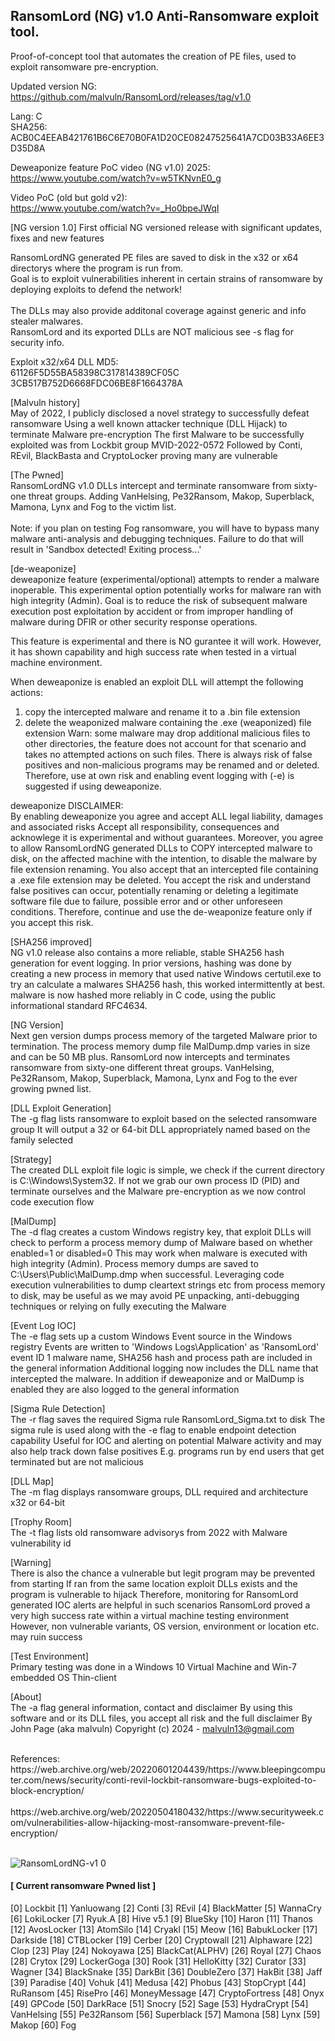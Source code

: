 ## RansomLord (NG) v1.0 Anti-Ransomware exploit tool.
Proof-of-concept tool that automates the creation of PE files, used to exploit ransomware pre-encryption. <br>

Updated version NG: https://github.com/malvuln/RansomLord/releases/tag/v1.0

Lang: C <br>
SHA256: ACB0C4EEAB421761B6C6E70B0FA1D20CE08247525641A7CD03B33A6EE3D35D8A

Deweaponize feature PoC video (NG v1.0) 2025: <br>
https://www.youtube.com/watch?v=w5TKNvnE0_g

Video PoC (old but gold v2): <br >
https://www.youtube.com/watch?v=_Ho0bpeJWqI

[NG version 1.0]
First official NG versioned release with significant updates, fixes and new features <br>

RansomLordNG generated PE files are saved to disk in the x32 or x64 directorys where the program is run from. <br>
Goal is to exploit vulnerabilities inherent in certain strains of ransomware by deploying exploits to defend the network!<br> <br>
The DLLs may also provide additonal coverage against generic and info stealer malwares.<br>
RansomLord and its exported DLLs are NOT malicious see -s flag for security info.<br>

Exploit x32/x64 DLL MD5: <br>
61126F5D55BA58398C317814389CF05C <br>
3CB517B752D6668FDC06BE8F1664378A <br>

[Malvuln history] <br>
  May of 2022, I publicly disclosed a novel strategy to successfully defeat ransomware
  Using a well known attacker technique (DLL Hijack) to terminate Malware pre-encryption
  The first Malware to be successfully exploited was from Lockbit group MVID-2022-0572
  Followed by Conti, REvil, BlackBasta and CryptoLocker proving many are vulnerable <br>

[The Pwned] <br>
RansomLordNG v1.0 DLLs intercept and terminate ransomware from sixty-one threat groups.
Adding VanHelsing, Pe32Ransom, Makop, Superblack, Mamona, Lynx and Fog to the victim list. <br><br>
Note: if you plan on testing Fog ransomware, you will have to bypass many malware anti-analysis 
and debugging techniques. Failure to do that will result in 'Sandbox detected! Exiting process...' <br>

[de-weaponize] <br>
deweaponize feature (experimental/optional) attempts to render a malware inoperable.
This experimental option potentially works for malware ran with high integrity (Admin). 
Goal is to reduce the risk of subsequent malware execution post exploitation by accident 
or from improper handling of malware during DFIR or other security response operations.

This feature is experimental and there is NO gurantee it will work. However, it has shown 
capability and high success rate when tested in a virtual machine environment. <br>

When deweaponize is enabled an exploit DLL will attempt the following actions: 
  1) copy the intercepted malware and rename it to a .bin file extension 
  2) delete the weaponized malware containing the .exe (weaponized) file extension 
Warn: some malware may drop additional malicious files to other directories, the feature 
does not account for that scenario and takes no attempted actions on such files.
There is always risk of false positives and non-malicious programs may be renamed and or deleted.
Therefore, use at own risk and enabling event logging with (-e) is suggested if using deweaponize.

deweaponize DISCLAIMER: <br>
By enabling deweaponize you agree and accept ALL legal liability, damages and associated risks 
Accept all responsibility, consequences and acknowlege it is experimental and without guarantees.
Moreover, you agree to allow RansomLordNG generated DLLs to COPY intercepted malware to disk, 
on the affected machine with the intention, to disable the malware by file extension renaming.
You also accept that an intercepted file containing a .exe file extension may be deleted.
You accept the risk and understand false positives can occur, potentially renaming or deleting 
a legitimate software file due to failure, possible error and or other unforeseen conditions.
Therefore, continue and use the de-weaponize feature only if you accept this risk. <br>

[SHA256 improved] <br>
NG v1.0 release also contains a more reliable, stable SHA256 hash generation for event logging.
In prior versions, hashing was done by creating a new process in memory that used native Windows 
certutil.exe to try an calculate a malwares SHA256 hash, this worked intermittently at best.
malware is now hashed more reliably in C code, using the public informational standard RFC4634. 

[NG Version] <br>
  Next gen version dumps process memory of the targeted Malware prior to termination.
  The process memory dump file MalDump.dmp varies in size and can be 50 MB plus.
  RansomLord now intercepts and terminates ransomware from sixty-one different threat groups.
  VanHelsing, Pe32Ransom, Makop, Superblack, Mamona, Lynx and Fog to the ever growing pwned list.

[DLL Exploit Generation] <br>
  The -g flag lists ransomware to exploit based on the selected ransomware group
  It will output a 32 or 64-bit DLL appropriately named based on the family selected

[Strategy] <br>
  The created DLL exploit file logic is simple, we check if the current directory
  is C:\Windows\System32. If not we grab our own process ID (PID) and terminate
  ourselves and the Malware pre-encryption as we now control code execution flow

[MalDump] <br>
  The -d flag creates a custom Windows registry key, that exploit DLLs will check
  to perform a process memory dump of Malware based on whether enabled=1 or disabled=0
  This may work when malware is executed with high integrity (Admin).
  Process memory dumps are saved to C:\Users\Public\MalDump.dmp when successful.
  Leveraging code execution vulnerabilities to dump cleartext strings etc from process
  memory to disk, may be useful as we may avoid PE unpacking, anti-debugging techniques
  or relying on fully executing the Malware

[Event Log IOC] <br>
  The -e flag sets up a custom Windows Event source in the Windows registry
  Events are written to 'Windows Logs\Application' as 'RansomLord' event ID 1
  malware name, SHA256 hash and process path are included in the general information
  Additional logging now includes the DLL name that intercepted the malware. In addition
  if deweaponize and or MalDump is enabled they are also logged to the general information

[Sigma Rule Detection] <br>
  The -r flag saves the required Sigma rule RansomLord_Sigma.txt to disk
  The sigma rule is used along with the -e flag to enable endpoint detection capability
  Useful for IOC and alerting on potential Malware activity and may also help track down
  false positives E.g. programs run by end users that get terminated but are not malicious

[DLL Map] <br>
  The -m flag displays ransomware groups, DLL required and architecture x32 or 64-bit

[Trophy Room] <br>
  The -t flag lists old ransomware advisorys from 2022 with Malware vulnerability id

[Warning] <br>
  There is also the chance a vulnerable but legit program may be prevented from starting
  If ran from the same location exploit DLLs exists and the program is vulnerable to hijack
  Therefore, monitoring for RansomLord generated IOC alerts are helpful in such scenarios
  RansomLord proved a very high success rate within a virtual machine testing environment
  However, non vulnerable variants, OS version, environment or location etc. may ruin success

[Test Environment] <br>
  Primary testing was done in a Windows 10 Virtual Machine and Win-7 embedded OS Thin-client

[About] <br>
  The -a flag general information, contact and disclaimer
  By using this software and or its DLL files, you accept all risk and the full disclaimer
  By John Page (aka malvuln) Copyright (c) 2024 - malvuln13@gmail.com

<br>
References: <br>
https://web.archive.org/web/20220601204439/https://www.bleepingcomputer.com/news/security/conti-revil-lockbit-ransomware-bugs-exploited-to-block-encryption/ <br><br>
https://web.archive.org/web/20220504180432/https://www.securityweek.com/vulnerabilities-allow-hijacking-most-ransomware-prevent-file-encryption/ <br><br>

![RansomLordNG-v1 0](https://github.com/user-attachments/assets/af76c0ba-8a46-4929-aa90-19bf11ad5671)

#### [ Current ransomware Pwned list ] <br>
[0] Lockbit
[1] Yanluowang
[2] Conti
[3] REvil
[4] BlackMatter
[5] WannaCry
[6] LokiLocker
[7] Ryuk.A
[8] Hive v5.1
[9] BlueSky
[10] Haron
[11] Thanos
[12] AvosLocker
[13] AtomSilo
[14] Cryakl
[15] Meow
[16] BabukLocker
[17] Darkside
[18] CTBLocker
[19] Cerber
[20] Cryptowall
[21] Alphaware
[22] Clop
[23] Play
[24] Nokoyawa
[25] BlackCat(ALPHV)
[26] Royal
[27] Chaos
[28] Crytox
[29] LockerGoga
[30] Rook
[31] HelloKitty
[32] Curator
[33] Wagner
[34] BlackSnake
[35] DarkBit
[36] DoubleZero
[37] HakBit
[38] Jaff
[39] Paradise
[40] Vohuk
[41] Medusa
[42] Phobus
[43] StopCrypt
[44] RuRansom
[45] RisePro
[46] MoneyMessage
[47] CryptoFortress
[48] Onyx
[49] GPCode
[50] DarkRace
[51] Snocry
[52] Sage
[53] HydraCrypt
[54] VanHelsing
[55] Pe32Ransom
[56] Superblack
[57] Mamona
[58] Lynx
[59] Makop
[60] Fog



 
